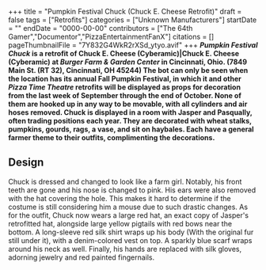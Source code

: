 +++
title = "Pumpkin Festival Chuck (Chuck E. Cheese Retrofit)"
draft = false
tags = ["Retrofits"]
categories = ["Unknown Manufacturers"]
startDate = ""
endDate = "0000-00-00"
contributors = ["The 64th Gamer","Documentor","PizzaEntertainmentFanX"]
citations = []
pageThumbnailFile = "7Y832G4WkR2rXSd_ytyo.avif"
+++
***Pumpkin Festival Chuck* is a retrofit of Chuck E. Cheese (Cyberamic)|Chuck E. Cheese (Cyberamic) at *Burger Farm & Garden Center* in Cincinnati, Ohio. (7849 Main St. (RT 32), Cincinnati, OH 45244)
The bot can only be seen when the location has its annual Fall Pumpkin Festival, in which it and other *Pizza Time Theatre* retrofits will be displayed as props for decoration from the last week of September through the end of October. None of them are hooked up in any way to be movable, with all cylinders and air hoses removed.
Chuck is displayed in a room with Jasper and Pasqually, often trading positions each year. They are decorated with wheat stalks, pumpkins, gourds, rags, a vase, and sit on haybales. Each have a general farmer theme to their outfits, complimenting the decorations.**

## Design

Chuck is dressed and changed to look like a farm girl. Notably, his front teeth are gone and his nose is changed to pink. His ears were also removed with the hat covering the hole. This makes it hard to determine if the costume is still considering him a mouse due to such drastic changes. As for the outfit, Chuck now wears a large red hat, an exact copy of Jasper's retrofitted hat, alongside large yellow pigtails with red bows near the bottom. A long-sleeve red silk shirt wraps up his body (With the original fur still under it), with a denim-colored vest on top. A sparkly blue scarf wraps around his neck as well. Finally, his hands are replaced with silk gloves, adorning jewelry and red painted fingernails.
